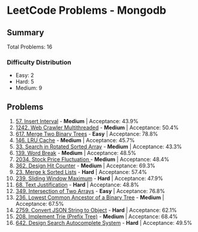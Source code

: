 # LeetCode Problems - Mongodb

## Summary
Total Problems: 16

### Difficulty Distribution

- Easy: 2
- Hard: 5
- Medium: 9

## Problems

1. [57. Insert Interval](https://leetcode.com/problems/insert-interval/) - **Medium** | Acceptance: 43.9%
2. [1242. Web Crawler Multithreaded](https://leetcode.com/problems/web-crawler-multithreaded/) - **Medium** | Acceptance: 50.4%
3. [617. Merge Two Binary Trees](https://leetcode.com/problems/merge-two-binary-trees/) - **Easy** | Acceptance: 78.8%
4. [146. LRU Cache](https://leetcode.com/problems/lru-cache/) - **Medium** | Acceptance: 45.7%
5. [33. Search in Rotated Sorted Array](https://leetcode.com/problems/search-in-rotated-sorted-array/) - **Medium** | Acceptance: 43.3%
6. [139. Word Break](https://leetcode.com/problems/word-break/) - **Medium** | Acceptance: 48.5%
7. [2034. Stock Price Fluctuation ](https://leetcode.com/problems/stock-price-fluctuation/) - **Medium** | Acceptance: 48.4%
8. [362. Design Hit Counter](https://leetcode.com/problems/design-hit-counter/) - **Medium** | Acceptance: 69.3%
9. [23. Merge k Sorted Lists](https://leetcode.com/problems/merge-k-sorted-lists/) - **Hard** | Acceptance: 57.4%
10. [239. Sliding Window Maximum](https://leetcode.com/problems/sliding-window-maximum/) - **Hard** | Acceptance: 47.9%
11. [68. Text Justification](https://leetcode.com/problems/text-justification/) - **Hard** | Acceptance: 48.8%
12. [349. Intersection of Two Arrays](https://leetcode.com/problems/intersection-of-two-arrays/) - **Easy** | Acceptance: 76.8%
13. [236. Lowest Common Ancestor of a Binary Tree](https://leetcode.com/problems/lowest-common-ancestor-of-a-binary-tree/) - **Medium** | Acceptance: 67.5%
14. [2759. Convert JSON String to Object](https://leetcode.com/problems/convert-json-string-to-object/) - **Hard** | Acceptance: 62.1%
15. [208. Implement Trie (Prefix Tree)](https://leetcode.com/problems/implement-trie-prefix-tree/) - **Medium** | Acceptance: 68.4%
16. [642. Design Search Autocomplete System](https://leetcode.com/problems/design-search-autocomplete-system/) - **Hard** | Acceptance: 49.5%